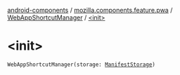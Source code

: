 [android-components](../../index.md) / [mozilla.components.feature.pwa](../index.md) / [WebAppShortcutManager](index.md) / [&lt;init&gt;](./-init-.md)

# &lt;init&gt;

`WebAppShortcutManager(storage: `[`ManifestStorage`](../-manifest-storage/index.md)`)`